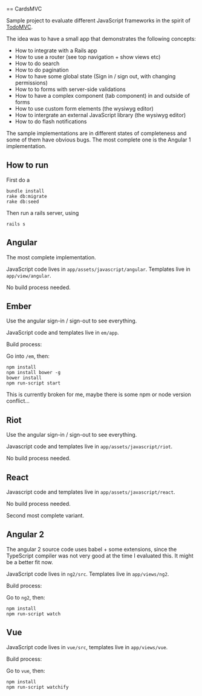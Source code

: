 == CardsMVC

Sample project to evaluate different JavaScript frameworks in the spirit of [TodoMVC](http://todomvc.com/).

The idea was to have a small app that demonstrates the following concepts:

- How to integrate with a Rails app
- How to use a router (see top navigation + show views etc)
- How to do search
- How to do pagination
- How to have some global state (Sign in / sign out, with changing permissions)
- How to to forms with server-side validations
- How to have a complex component (tab component) in and outside of forms
- How to use custom form elements (the wysiwyg editor)
- How to intergrate an external JavaScript library (the wysiwyg editor)
- How to do flash notifications


The sample implementations are in different states of completeness and some of them have obvious bugs.
The most complete one is the Angular 1 implementation.


How to run
----------

First do a
```
bundle install
rake db:migrate
rake db:seed
```

Then run a rails server, using
```
rails s
```


Angular
-------

The most complete implementation.

JavaScript code lives in `app/assets/javascript/angular`.
Templates live in `app/view/angular`.

No build process needed.


Ember
-----

Use the angular sign-in / sign-out to see everything.

JavaScript code and templates live in `em/app`.

Build process:

Go into `/em`, then:
```
npm install
npm install bower -g
bower install
npm run-script start
```

This is currently broken for me, maybe there is some npm or node version conflict...


Riot
----

Use the angular sign-in / sign-out to see everything.

Javascript code and templates live in `app/assets/javascript/riot`.

No build process needed.


React
-----

Javascript code and templates live in `app/assets/javascript/react`.

No build process needed.

Second most complete variant.


Angular 2
---------

The angular 2 source code uses babel + some extensions, since the TypeScript compiler was not very
good at the time I evaluated this. It might be a better fit now.

JavaScript code lives in `ng2/src`. Templates live in `app/views/ng2`.

Build process:

Go to `ng2`, then:
```
npm install
npm run-script watch
```


Vue
---

JavaScript code lives in `vue/src`, templates live in `app/views/vue`.


Build process:

Go to `vue`, then:
```
npm install
npm run-script watchify
```


